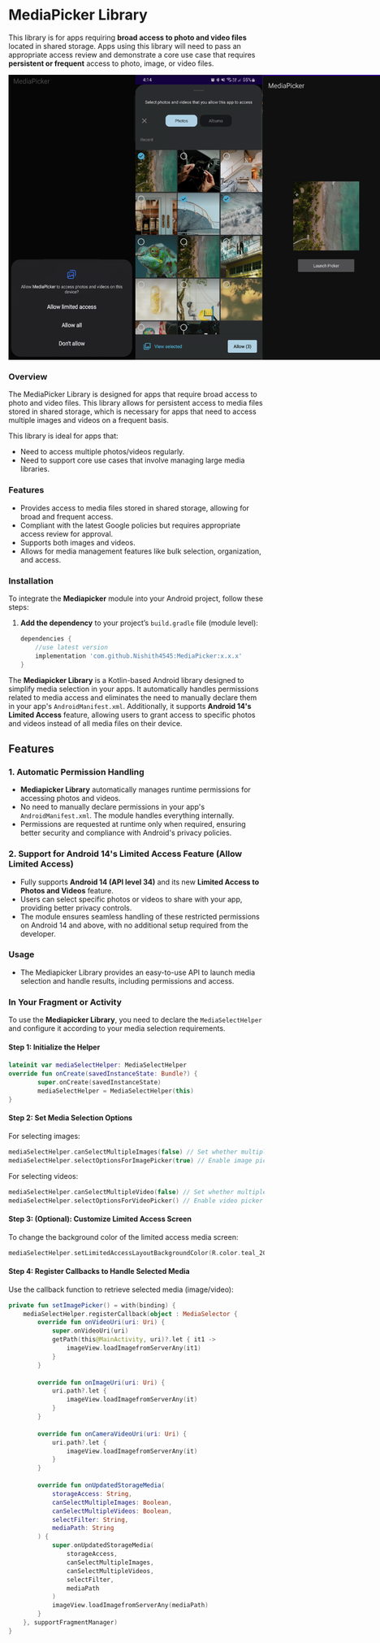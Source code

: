 # MediaPicker Library

This library is for apps requiring **broad access to photo and video files** located in shared storage. Apps using this library will need to pass an appropriate access review and demonstrate a core use case that requires **persistent or frequent** access to photo, image, or video files.

<div style="display: flex; justify-content: space-between;">
<img src="image_2024_11_28T10_43_23_770Z.png" alt="MediaPicker Screenshot" width="250"/>
<img src="image_2024_11_28T10_44_04_760Z.png" alt="MediaPicker Screenshot" width="250"/>
<img src="image_2024_11_28T10_45_10_636Z.png" alt="MediaPicker Screenshot" width="250"/>
<img src="image_2024_11_29T06_49_35_406Z.png" alt="MediaPicker Screenshot" width="250"/>
</div>

### Overview
The MediaPicker Library is designed for apps that require broad access to photo and video files. This library allows for persistent access to media files stored in shared storage, which is necessary for apps that need to access multiple images and videos on a frequent basis.

This library is ideal for apps that:

- Need to access multiple photos/videos regularly.
- Need to support core use cases that involve managing large media libraries.

### Features

- Provides access to media files stored in shared storage, allowing for broad and frequent access.
- Compliant with the latest Google policies but requires appropriate access review for approval.
- Supports both images and videos.
- Allows for media management features like bulk selection, organization, and access.

### Installation

To integrate the **Mediapicker** module into your Android project, follow these steps:

1. **Add the dependency** to your project’s `build.gradle` file (module level):

   ```gradle
   dependencies {
       //use latest version
       implementation 'com.github.Nishith4545:MediaPicker:x.x.x'
   }
   
The **Mediapicker Library** is a Kotlin-based Android library designed to simplify media selection in your apps. It automatically handles permissions related to media access and eliminates the need to manually declare them in your app's `AndroidManifest.xml`. Additionally, it supports **Android 14's Limited Access** feature, allowing users to grant access to specific photos and videos instead of all media files on their device.

## Features

### 1. **Automatic Permission Handling**
   - **Mediapicker Library** automatically manages runtime permissions for accessing photos and videos.
   - No need to manually declare permissions in your app's `AndroidManifest.xml`. The module handles everything internally.
   - Permissions are requested at runtime only when required, ensuring better security and compliance with Android's privacy policies.

### 2. **Support for Android 14's Limited Access Feature (Allow Limited Access)**
   - Fully supports **Android 14 (API level 34)** and its new **Limited Access to Photos and Videos** feature.
   - Users can select specific photos or videos to share with your app, providing better privacy controls.
   - The module ensures seamless handling of these restricted permissions on Android 14 and above, with no additional setup required from the developer.

 ### Usage
   - The Mediapicker Library provides an easy-to-use API to launch media selection and handle results, including permissions and access.

### In Your Fragment or Activity

To use the **Mediapicker Library**, you need to declare the `MediaSelectHelper` and configure it according to your media selection requirements.

#### Step 1: Initialize the Helper

```kotlin
lateinit var mediaSelectHelper: MediaSelectHelper
override fun onCreate(savedInstanceState: Bundle?) {
        super.onCreate(savedInstanceState)
        mediaSelectHelper = MediaSelectHelper(this)
}
```

#### Step 2: Set Media Selection Options
For selecting images:
```kotlin
mediaSelectHelper.canSelectMultipleImages(false) // Set whether multiple images can be selected
mediaSelectHelper.selectOptionsForImagePicker(true) // Enable image picker options
```
For selecting videos:
```kotlin
mediaSelectHelper.canSelectMultipleVideo(false) // Set whether multiple videos can be selected
mediaSelectHelper.selectOptionsForVideoPicker() // Enable video picker options
```

#### Step 3: (Optional): Customize Limited Access Screen
To change the background color of the limited access media screen:
```kotlin
mediaSelectHelper.setLimitedAccessLayoutBackgroundColor(R.color.teal_200)
```

#### Step 4: Register Callbacks to Handle Selected Media
Use the callback function to retrieve selected media (image/video):
```kotlin
private fun setImagePicker() = with(binding) {
    mediaSelectHelper.registerCallback(object : MediaSelector {
        override fun onVideoUri(uri: Uri) {
            super.onVideoUri(uri)
            getPath(this@MainActivity, uri)?.let { it1 ->
                imageView.loadImagefromServerAny(it1)
            }
        }

        override fun onImageUri(uri: Uri) {
            uri.path?.let {
                imageView.loadImagefromServerAny(it)
            }
        }

        override fun onCameraVideoUri(uri: Uri) {
            uri.path?.let {
                imageView.loadImagefromServerAny(it)
            }
        }

        override fun onUpdatedStorageMedia(
            storageAccess: String,
            canSelectMultipleImages: Boolean,
            canSelectMultipleVideos: Boolean,
            selectFilter: String,
            mediaPath: String
        ) {
            super.onUpdatedStorageMedia(
                storageAccess,
                canSelectMultipleImages,
                canSelectMultipleVideos,
                selectFilter,
                mediaPath
            )
            imageView.loadImagefromServerAny(mediaPath)
        }
    }, supportFragmentManager)
}
```
